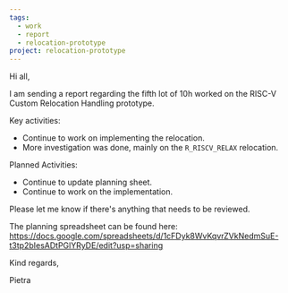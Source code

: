 ```yaml
---
tags:
  - work
  - report
  - relocation-prototype
project: relocation-prototype
---
```

Hi all,

I am sending a report regarding the fifth lot of 10h worked on the RISC-V
Custom Relocation Handling prototype.

Key activities:
* Continue to work on implementing the relocation.
* More investigation was done, mainly on the `R_RISCV_RELAX` relocation.

Planned Activities:
* Continue to update planning sheet.
* Continue to work on the implementation.

Please let me know if there's anything that needs to be reviewed.

The planning spreadsheet can be found here:
https://docs.google.com/spreadsheets/d/1cFDyk8WvKqvrZVkNedmSuE-t3tp2bIesADtPGlYRyDE/edit?usp=sharing

Kind regards,

Pietra